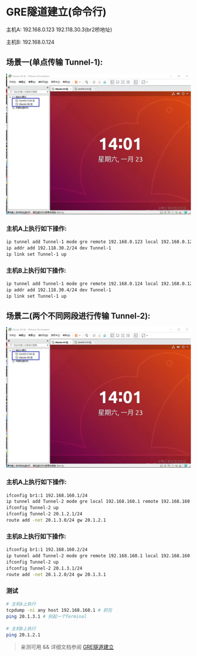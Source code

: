 # GRE隧道建立(命令行)

主机A:
192.168.0.123
192.118.30.3(br2桥地址)

主机B:
192.168.0.124

## 场景一(单点传输 Tunnel-1):
![场景一](./resources/pic4.png)
### 主机A上执行如下操作:
```bash
ip tunnel add Tunnel-1 mode gre remote 192.168.0.123 local 192.168.0.124
ip addr add 192.118.30.2/24 dev Tunnel-1
ip link set Tunnel-1 up
```

### 主机B上执行如下操作:
```bash
ip tunnel add Tunnel-1 mode gre remote 192.168.0.124 local 192.168.0.123
ip addr add 192.118.30.4/24 dev Tunnel-1
ip link set Tunnel-1 up
```

## 场景二(两个不同网段进行传输 Tunnel-2):
![场景二](./resources/pic_1.png)
### 主机A上执行如下操作:
```bash
ifconfig br1:1 192.168.160.1/24
ip tunnel add Tunnel-2 mode gre local 192.168.160.1 remote 192.168.160.2
ifconfig Tunnel-2 up
ifconfig Tunnel-2 20.1.2.1/24
route add -net 20.1.3.0/24 gw 20.1.2.1


```

### 主机B上执行如下操作:
```bash
ifconfig br1:1 192.168.160.2/24
ip tunnel add Tunnel-2 mode gre remote 192.168.160.1 local 192.168.160.2
ifconfig Tunnel-2 up
ifconfig Tunnel-2 20.1.3.1/24
route add -net 20.1.2.0/24 gw 20.1.3.1
```

### 测试
```bash
# 主机A上执行
tcpdump -ni any host 192.168.160.1 # 抓包
ping 20.1.3.1 # 别起一个Terminal

# 主机B上执行
ping 20.1.2.1
```

> 亲测可用 && 详细文档参阅 [GRE隧道建立](./GRE隧道建立.md)
